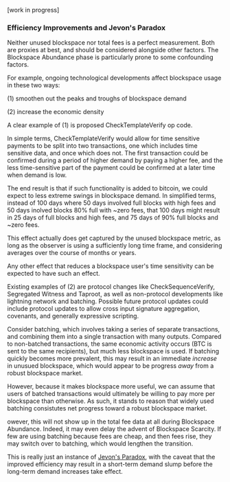 [work in progress]

### Efficiency Improvements and Jevon's Paradox

Neither unused blockspace nor total fees is a perfect measurement. Both are proxies at best, and should be considered alongside other factors. The Blockspace Abundance phase is particularly prone to some confounding factors.

For example, ongoing technological developments affect blockspace usage in these two ways:

(1) smoothen out the peaks and troughs of blockspace demand

(2) increase the economic density

A clear example of (1) is proposed CheckTemplateVerify op code.

In simple terms, CheckTemplateVerify would allow for time sensitive payments to be split into two transactions, one which includes time sensitive data, and once which does not. The first transaction could be confirmed during a period of higher demand by paying a higher fee, and the less time-sensitive part of the payment could be confirmed at a later time when demand is low.

The end result is that if such functionality is added to bitcoin, we could expect to less extreme swings in blockspace demand. In simplified terms, instead of 100 days where 50 days involved full blocks with high fees and 50 days inolved blocks 80% full with ~zero fees, that 100 days might result in 25 days of full blocks and high fees, and 75 days of 90% full blocks and ~zero fees.

This effect actually does get captured by the unused blockspace metric, as long as the observer is using a sufficiently long time frame, and considering averages over the course of months or years.

Any other effect that reduces a blockspace user's time sensitivity can be expected to have such an effect.


Existing examples of (2) are protocol changes like CheckSequenceVerify, Segregated Witness and Taproot, as well as non-protocol developments like lightning network and batching. Possible future protocol updates could include protocol updates to allow cross input signature aggregation, covenants, and generally expressive scripting.

Consider batching, which involves taking a series of separate transactions, and combining them into a single transaction with many outputs. Compared to non-batched transactions, the same economic activity occurs (BTC is sent to the same recipients), but much less blockspace is used. If batching quickly becomes more prevalent, this may result in an immediate *increase* in unusued blockspace, which would appear to be progress *away* from a robust blockspace market.

However, because it makes blockspace more useful, we can assume that users of batched transactions would ultimately be willing to pay more per blockspace than otherwise. As such, it stands to reason that widely used batching consistutes net progress toward a robust blockspace market. 

owever, this will not show up in the total fee data at all during Blockspace Abundance. Indeed, it may even delay the advent of Blockspace Scarcity. If few are using batching because fees are cheap, and then fees rise, they may switch over to batching, which would lengthen the transition.

This is really just an instance of [Jevon's Paradox](https://en.wikipedia.org/wiki/Jevons_paradox), with the caveat that the improved efficiency may result in a short-term demand slump before the long-term demand increases take effect.
